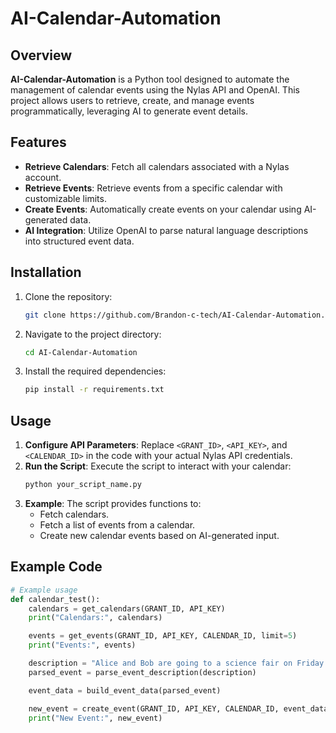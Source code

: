 # AI-Calendar-Automation

## Overview
**AI-Calendar-Automation** is a Python tool designed to automate the management of calendar events using the Nylas API and OpenAI. This project allows users to retrieve, create, and manage events programmatically, leveraging AI to generate event details.

## Features
- **Retrieve Calendars**: Fetch all calendars associated with a Nylas account.
- **Retrieve Events**: Retrieve events from a specific calendar with customizable limits.
- **Create Events**: Automatically create events on your calendar using AI-generated data.
- **AI Integration**: Utilize OpenAI to parse natural language descriptions into structured event data.

## Installation
1. Clone the repository:
    ```bash
    git clone https://github.com/Brandon-c-tech/AI-Calendar-Automation.git
    ```
2. Navigate to the project directory:
    ```bash
    cd AI-Calendar-Automation
    ```
3. Install the required dependencies:
    ```bash
    pip install -r requirements.txt
    ```

## Usage
1. **Configure API Parameters**: Replace `<GRANT_ID>`, `<API_KEY>`, and `<CALENDAR_ID>` in the code with your actual Nylas API credentials.
2. **Run the Script**: Execute the script to interact with your calendar:
    ```bash
    python your_script_name.py
    ```
3. **Example**: The script provides functions to:
    - Fetch calendars.
    - Fetch a list of events from a calendar.
    - Create new calendar events based on AI-generated input.

## Example Code
```python
# Example usage
def calendar_test():
    calendars = get_calendars(GRANT_ID, API_KEY)
    print("Calendars:", calendars)

    events = get_events(GRANT_ID, API_KEY, CALENDAR_ID, limit=5)
    print("Events:", events)

    description = "Alice and Bob are going to a science fair on Friday."
    parsed_event = parse_event_description(description)

    event_data = build_event_data(parsed_event)

    new_event = create_event(GRANT_ID, API_KEY, CALENDAR_ID, event_data)
    print("New Event:", new_event)
